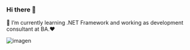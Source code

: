 ### Hi there 👋
🌱 I’m currently learning .NET Framework and working as development consultant at BA.:heart:

![imagen](https://user-images.githubusercontent.com/33118285/138581849-c60ecc25-4a5d-4396-837b-b3b12b0dc82a.png)


<!--
**hmrubio/hmrubio** is a ✨ _special_ ✨ repository because its `README.md` (this file) appears on your GitHub profile.

Here are some ideas to get you started:

- 🔭 I’m currently working on ...
- 🌱 I’m currently learning ...
- 👯 I’m looking to collaborate on ...
- 🤔 I’m looking for help with ...
- 💬 Ask me about ...
- 📫 How to reach me: ...
- 😄 Pronouns: ...
- ⚡ Fun fact: ...
-->
